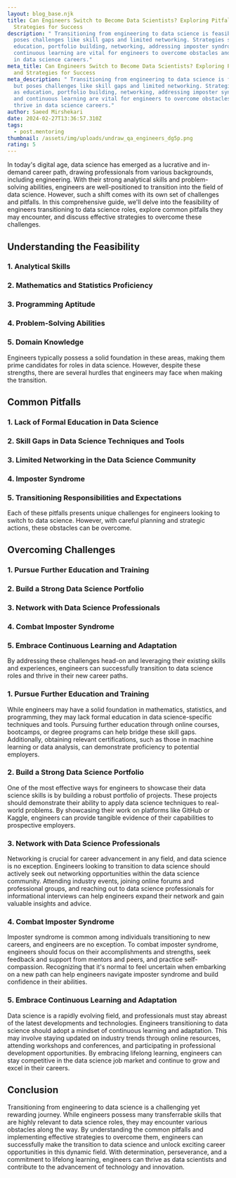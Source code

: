 ```yaml
---
layout: blog_base.njk
title: Can Engineers Switch to Become Data Scientists? Exploring Pitfalls and
  Strategies for Success
description: " Transitioning from engineering to data science is feasible but
  poses challenges like skill gaps and limited networking. Strategies such as
  education, portfolio building, networking, addressing imposter syndrome, and
  continuous learning are vital for engineers to overcome obstacles and thrive
  in data science careers."
meta_title: Can Engineers Switch to Become Data Scientists? Exploring Pitfalls
  and Strategies for Success
meta_description: " Transitioning from engineering to data science is feasible
  but poses challenges like skill gaps and limited networking. Strategies such
  as education, portfolio building, networking, addressing imposter syndrome,
  and continuous learning are vital for engineers to overcome obstacles and
  thrive in data science careers."
author: Saeed Mirshekari
date: 2024-02-27T13:36:57.310Z
tags:
  - post.mentoring
thumbnail: /assets/img/uploads/undraw_qa_engineers_dg5p.png
rating: 5
---
```



In today's digital age, data science has emerged as a lucrative and in-demand career path, drawing professionals from various backgrounds, including engineering. With their strong analytical skills and problem-solving abilities, engineers are well-positioned to transition into the field of data science. However, such a shift comes with its own set of challenges and pitfalls. In this comprehensive guide, we'll delve into the feasibility of engineers transitioning to data science roles, explore common pitfalls they may encounter, and discuss effective strategies to overcome these challenges.

## Understanding the Feasibility

### 1. Analytical Skills
### 2. Mathematics and Statistics Proficiency
### 3. Programming Aptitude
### 4. Problem-Solving Abilities
### 5. Domain Knowledge

Engineers typically possess a solid foundation in these areas, making them prime candidates for roles in data science. However, despite these strengths, there are several hurdles that engineers may face when making the transition.

## Common Pitfalls

### 1. Lack of Formal Education in Data Science
### 2. Skill Gaps in Data Science Techniques and Tools
### 3. Limited Networking in the Data Science Community
### 4. Imposter Syndrome
### 5. Transitioning Responsibilities and Expectations

Each of these pitfalls presents unique challenges for engineers looking to switch to data science. However, with careful planning and strategic actions, these obstacles can be overcome.

## Overcoming Challenges

### 1. Pursue Further Education and Training
### 2. Build a Strong Data Science Portfolio
### 3. Network with Data Science Professionals
### 4. Combat Imposter Syndrome
### 5. Embrace Continuous Learning and Adaptation

By addressing these challenges head-on and leveraging their existing skills and experiences, engineers can successfully transition to data science roles and thrive in their new career paths.

### 1. **Pursue Further Education and Training**

While engineers may have a solid foundation in mathematics, statistics, and programming, they may lack formal education in data science-specific techniques and tools. Pursuing further education through online courses, bootcamps, or degree programs can help bridge these skill gaps. Additionally, obtaining relevant certifications, such as those in machine learning or data analysis, can demonstrate proficiency to potential employers.

### 2. **Build a Strong Data Science Portfolio**

One of the most effective ways for engineers to showcase their data science skills is by building a robust portfolio of projects. These projects should demonstrate their ability to apply data science techniques to real-world problems. By showcasing their work on platforms like GitHub or Kaggle, engineers can provide tangible evidence of their capabilities to prospective employers.

### 3. **Network with Data Science Professionals**

Networking is crucial for career advancement in any field, and data science is no exception. Engineers looking to transition to data science should actively seek out networking opportunities within the data science community. Attending industry events, joining online forums and professional groups, and reaching out to data science professionals for informational interviews can help engineers expand their network and gain valuable insights and advice.

### 4. **Combat Imposter Syndrome**

Imposter syndrome is common among individuals transitioning to new careers, and engineers are no exception. To combat imposter syndrome, engineers should focus on their accomplishments and strengths, seek feedback and support from mentors and peers, and practice self-compassion. Recognizing that it's normal to feel uncertain when embarking on a new path can help engineers navigate imposter syndrome and build confidence in their abilities.

### 5. **Embrace Continuous Learning and Adaptation**

Data science is a rapidly evolving field, and professionals must stay abreast of the latest developments and technologies. Engineers transitioning to data science should adopt a mindset of continuous learning and adaptation. This may involve staying updated on industry trends through online resources, attending workshops and conferences, and participating in professional development opportunities. By embracing lifelong learning, engineers can stay competitive in the data science job market and continue to grow and excel in their careers.

## Conclusion

Transitioning from engineering to data science is a challenging yet rewarding journey. While engineers possess many transferrable skills that are highly relevant to data science roles, they may encounter various obstacles along the way. By understanding the common pitfalls and implementing effective strategies to overcome them, engineers can successfully make the transition to data science and unlock exciting career opportunities in this dynamic field. With determination, perseverance, and a commitment to lifelong learning, engineers can thrive as data scientists and contribute to the advancement of technology and innovation.